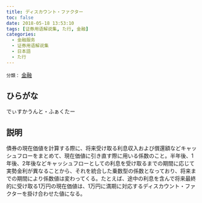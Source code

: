 ```yaml
---
title: ディスカウント・ファクター
toc: false
date: 2018-05-18 13:53:10
tags: [证券用语解说集, た行, 金融]
categories:
  - 金融服务
  - 证券用语解说集
  - 日本語
  - た行
---
```


`分類：` [金融](/tags/金融/)

## ひらがな

でぃすかうんと・ふぁくたー

## 説明

債券の現在価値を計算する際に、将来受け取る利息収入および償還額などキャッシュフローをまとめて、現在価値に引き直す際に用いる係数のこと。半年後、1年後、2年後などキャッシュフローとしての利息を受け取るまでの期間に応じて実勢金利が異なることから、それを統合した乗数型の係数となっており、将来までの期間により係数値は変わってくる。たとえば、途中の利息を含んで将来最終的に受け取る1万円の現在価値は、1万円に満期に対応するディスカウント・ファクターを掛け合わせた値になる。
